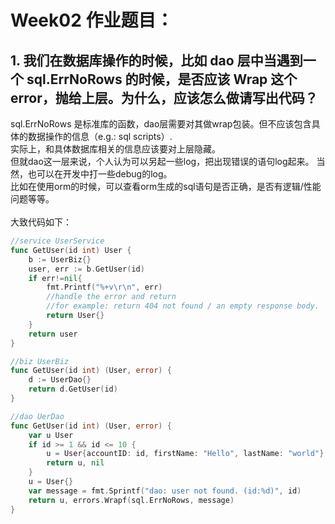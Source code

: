 # Week02 作业题目：

## 1. 我们在数据库操作的时候，比如 dao 层中当遇到一个 sql.ErrNoRows 的时候，是否应该 Wrap 这个 error，抛给上层。为什么，应该怎么做请写出代码？

sql.ErrNoRows 是标准库的函数，dao层需要对其做wrap包装。但不应该包含具体的数据操作的信息（e.g.: sql scripts）. <br>
实际上，和具体数据库相关的信息应该要对上层隐藏。<br>
但就dao这一层来说，个人认为可以另起一些log，把出现错误的语句log起来。 当然，也可以在开发中打一些debug的log。<br>
比如在使用orm的时候，可以查看orm生成的sql语句是否正确，是否有逻辑/性能问题等等。<br>
<br>
大致代码如下：<br>


```go
//service UserService
func GetUser(id int) User {
	b := UserBiz{}
	user, err := b.GetUser(id)
    if err!=nil{
        fmt.Printf("%+v\r\n", err)
        //handle the error and return
        //for example: return 404 not found / an empty response body.
        return User{}
    }
	return user
}

//biz UserBiz
func GetUser(id int) (User, error) {
	d := UserDao{}
	return d.GetUser(id)
}

//dao UerDao
func GetUser(id int) (User, error) {
	var u User
	if id >= 1 && id <= 10 {
		u = User{accountID: id, firstName: "Hello", lastName: "world"}
		return u, nil
	}
	u = User{}
	var message = fmt.Sprintf("dao: user not found. (id:%d)", id)
	return u, errors.Wrapf(sql.ErrNoRows, message)
}
```
